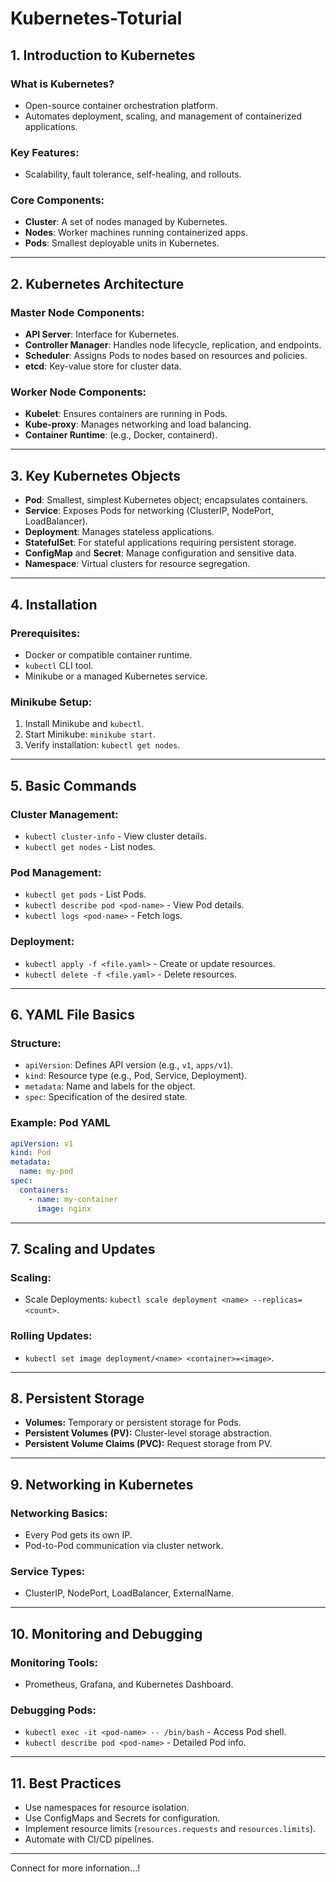 # Kubernetes-Toturial

## **1. Introduction to Kubernetes**

### **What is Kubernetes?**
- Open-source container orchestration platform.
- Automates deployment, scaling, and management of containerized applications.

### **Key Features:**
- Scalability, fault tolerance, self-healing, and rollouts.

### **Core Components:**
- **Cluster**: A set of nodes managed by Kubernetes.
- **Nodes**: Worker machines running containerized apps.
- **Pods**: Smallest deployable units in Kubernetes.

---

## **2. Kubernetes Architecture**

### **Master Node Components:**
- **API Server**: Interface for Kubernetes.
- **Controller Manager**: Handles node lifecycle, replication, and endpoints.
- **Scheduler**: Assigns Pods to nodes based on resources and policies.
- **etcd**: Key-value store for cluster data.

### **Worker Node Components:**
- **Kubelet**: Ensures containers are running in Pods.
- **Kube-proxy**: Manages networking and load balancing.
- **Container Runtime**: (e.g., Docker, containerd).

---

## **3. Key Kubernetes Objects**

- **Pod**: Smallest, simplest Kubernetes object; encapsulates containers.
- **Service**: Exposes Pods for networking (ClusterIP, NodePort, LoadBalancer).
- **Deployment**: Manages stateless applications.
- **StatefulSet**: For stateful applications requiring persistent storage.
- **ConfigMap** and **Secret**: Manage configuration and sensitive data.
- **Namespace**: Virtual clusters for resource segregation.

---

## **4. Installation**

### **Prerequisites:**
- Docker or compatible container runtime.
- `kubectl` CLI tool.
- Minikube or a managed Kubernetes service.

### **Minikube Setup:**
1. Install Minikube and `kubectl`.
2. Start Minikube: `minikube start`.
3. Verify installation: `kubectl get nodes`.

---

## **5. Basic Commands**

### **Cluster Management:**
- `kubectl cluster-info` - View cluster details.
- `kubectl get nodes` - List nodes.

### **Pod Management:**
- `kubectl get pods` - List Pods.
- `kubectl describe pod <pod-name>` - View Pod details.
- `kubectl logs <pod-name>` - Fetch logs.

### **Deployment:**
- `kubectl apply -f <file.yaml>` - Create or update resources.
- `kubectl delete -f <file.yaml>` - Delete resources.

---

## **6. YAML File Basics**

### **Structure:**
- `apiVersion`: Defines API version (e.g., `v1`, `apps/v1`).
- `kind`: Resource type (e.g., Pod, Service, Deployment).
- `metadata`: Name and labels for the object.
- `spec`: Specification of the desired state.

### **Example: Pod YAML**
```yaml
apiVersion: v1
kind: Pod
metadata:
  name: my-pod
spec:
  containers:
    - name: my-container
      image: nginx
```

---

## **7. Scaling and Updates**

### **Scaling:**
- Scale Deployments: `kubectl scale deployment <name> --replicas=<count>`.

### **Rolling Updates:**
- `kubectl set image deployment/<name> <container>=<image>`.

---

## **8. Persistent Storage**

- **Volumes:** Temporary or persistent storage for Pods.
- **Persistent Volumes (PV):** Cluster-level storage abstraction.
- **Persistent Volume Claims (PVC):** Request storage from PV.

---

## **9. Networking in Kubernetes**

### **Networking Basics:**
- Every Pod gets its own IP.
- Pod-to-Pod communication via cluster network.

### **Service Types:**
- ClusterIP, NodePort, LoadBalancer, ExternalName.

---

## **10. Monitoring and Debugging**

### **Monitoring Tools:**
- Prometheus, Grafana, and Kubernetes Dashboard.

### **Debugging Pods:**
- `kubectl exec -it <pod-name> -- /bin/bash` - Access Pod shell.
- `kubectl describe pod <pod-name>` - Detailed Pod info.

---

## **11. Best Practices**

- Use namespaces for resource isolation.
- Use ConfigMaps and Secrets for configuration.
- Implement resource limits (`resources.requests` and `resources.limits`).
- Automate with CI/CD pipelines.

---

Connect for more infornation...!

 
